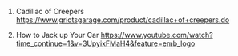 1. Cadillac of Creepers https://www.griotsgarage.com/product/cadillac+of+creepers.do

2. How to Jack up Your Car https://www.youtube.com/watch?time_continue=1&v=3UpyixFMaH4&feature=emb_logo

